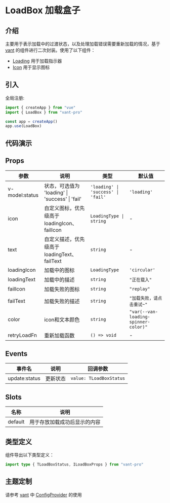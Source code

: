 # LoadBox 加载盒子

## 介绍

主要用于表示加载中的过渡状态，以及处理加载错误需要重新加载的情况，基于 [vant](https://vant-ui.github.io/vant/#/zh-CN/home) 的组件进行二次封装。使用了以下组件：

-   [Loading](https://vant-ui.github.io/vant/#/zh-CN/loading) 用于加载指示器
-   [Icon](https://vant-ui.github.io/vant/#/zh-CN/icon) 用于显示图标

## 引入

全局注册:

```ts
import { createApp } from "vue"
import { LoadBox } from "vant-pro"

const app = createApp()
app.use(LoadBox)
```

## 代码演示

<preview path="./index.vue" title="源代码 ⬇️"></preview>

## Props

| 参数           | 说明                                            | 类型                               | 默认值                               |
| -------------- | ----------------------------------------------- | ---------------------------------- | ------------------------------------ |
| v-model:status | 状态，可选值为 'loading' \| 'success' \| 'fail' | `'loading' \| 'success' \| 'fail'` | `'loading'`                          |
| icon           | 自定义图标，优先级高于 loadingIcon、failIcon    | `LoadingType \| string`            | -                                    |
| text           | 自定义描述，优先级高于 loadingText、failText    | `string`                           | -                                    |
| loadingIcon    | 加载中的图标                                    | `LoadingType`                      | `'circular'`                         |
| loadingText    | 加载中的描述                                    | `string`                           | `"正在载入"`                         |
| failIcon       | 加载失败的图标                                  | `string`                           | `"replay"`                           |
| failText       | 加载失败的描述                                  | `string`                           | `"加载失败，请点击重试~"`            |
| color          | icon和文本颜色                                  | `string`                           | `"var(--van-loading-spinner-color)"` |
| retryLoadFn    | 重新加载函数                                    | `() => void`                       | -                                    |

## Events

| 事件名        | 说明     | 回调参数                |
| ------------- | -------- | ----------------------- |
| update:status | 更新状态 | `value: TLoadBoxStatus` |

## Slots

| 名称    | 说明                         |
| ------- | ---------------------------- |
| default | 用于存放加载成功后显示的内容 |

## 类型定义

组件导出以下类型定义：

```ts
import type { TLoadBoxStatus, ILoadBoxProps } from "vant-pro"
```

## 主题定制

请参考 [vant](https://vant-ui.github.io/vant/#/zh-CN/home) 中 [ConfigProvider](https://vant-ui.github.io/vant/#/zh-CN/config-provider) 的使用
